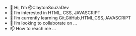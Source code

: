 - 👋 Hi, I’m @ClaytonSouzaDev
- 👀 I’m interested in HTML, CSS, JAVASCRIPT
- 🌱 I’m currently learning Git,GitHub,HTML,CSS,JAVASCRIPT
- 💞️ I’m looking to collaborate on ...
- 📫 How to reach me ...

<!---
ClaytonSouzaDev/ClaytonSouzaDev is a ✨ special ✨ repository because its `README.md` (this file) appears on your GitHub profile.
You can click the Preview link to take a look at your changes.
--->
